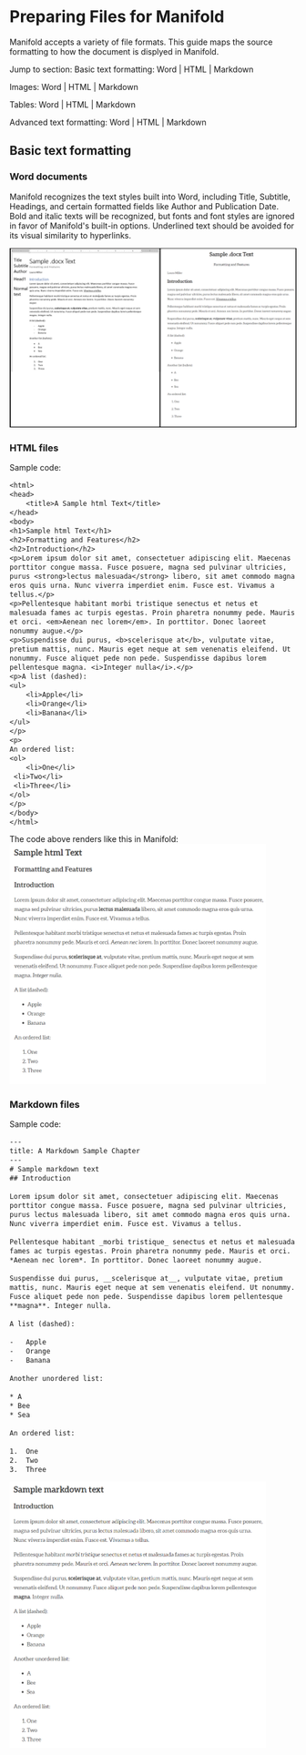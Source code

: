 # Preparing Files for Manifold
Manifold accepts a variety of file formats. This guide maps the source formatting to how the document is displyed in Manifold. 

Jump to section:
Basic text formatting: Word  |  HTML  |  Markdown

Images: Word  |  HTML  |  Markdown

Tables: Word  |  HTML  |  Markdown

Advanced text formatting: Word  |  HTML  |  Markdown

## Basic text formatting
### Word documents
Manifold recognizes the text styles built into Word, including Title, Subtitle, Headings, and certain 
formatted fields like Author and Publication Date. Bold and italic texts will be recognized, but fonts and font styles are ignored in favor of Manifold's built-in options. Underlined text should be avoided for its visual similarity to hyperlinks.

![A side-by-side comparison of a Word file at its display in Manifold.](img/wordsidebyside.png)

### HTML files
Sample code:
    <!DOCTYPE html>

    <html>
    <head>
	    <title>A Sample html Text</title>
    </head>
    <body>
    <h1>Sample html Text</h1>
    <h2>Formatting and Features</h2>
    <h2>Introduction</h2>
    <p>Lorem ipsum dolor sit amet, consectetuer adipiscing elit. Maecenas porttitor congue massa. Fusce posuere, magna sed pulvinar ultricies, purus <strong>lectus malesuada</strong> libero, sit amet commodo magna eros quis urna. Nunc viverra imperdiet enim. Fusce est. Vivamus a tellus.</p>
    <p>Pellentesque habitant morbi tristique senectus et netus et malesuada fames ac turpis egestas. Proin pharetra nonummy pede. Mauris et orci. <em>Aenean nec lorem</em>. In porttitor. Donec laoreet nonummy augue.</p>
    <p>Suspendisse dui purus, <b>scelerisque at</b>, vulputate vitae, pretium mattis, nunc. Mauris eget neque at sem venenatis eleifend. Ut nonummy. Fusce aliquet pede non pede. Suspendisse dapibus lorem pellentesque magna. <i>Integer nulla</i>.</p>
    <p>A list (dashed):
    <ul>
    	<li>Apple</li>
    	<li>Orange</li>
    	<li>Banana</li>
    </ul>
    </p>
    <p>
    An ordered list:
    <ol>
    	<li>One</li>
	 <li>Two</li>
	 <li>Three</li>
    </ol>
    </p>
    </body>
    </html>

The code above renders like this in Manifold:
<img src="img/htmlrender.PNG" alt="An html file rendered in Manifold" width="450px" height="auto">

### Markdown files
Sample code:
```
---
title: A Markdown Sample Chapter
---
# Sample markdown text
## Introduction

Lorem ipsum dolor sit amet, consectetuer adipiscing elit. Maecenas porttitor congue massa. Fusce posuere, magna sed pulvinar ultricies, purus lectus malesuada libero, sit amet commodo magna eros quis urna. Nunc viverra imperdiet enim. Fusce est. Vivamus a tellus.

Pellentesque habitant _morbi tristique_ senectus et netus et malesuada fames ac turpis egestas. Proin pharetra nonummy pede. Mauris et orci. *Aenean nec lorem*. In porttitor. Donec laoreet nonummy augue.

Suspendisse dui purus, __scelerisque at__, vulputate vitae, pretium mattis, nunc. Mauris eget neque at sem venenatis eleifend. Ut nonummy. Fusce aliquet pede non pede. Suspendisse dapibus lorem pellentesque **magna**. Integer nulla.

A list (dashed):

-	Apple
-	Orange
-	Banana

Another unordered list:

* A
* Bee
* Sea

An ordered list:

1.	One
2.	Two
3.	Three
```
<img src="img/mdrender.PNG" alt="A markdown file display in Manifold." width="450px" height="auto">
